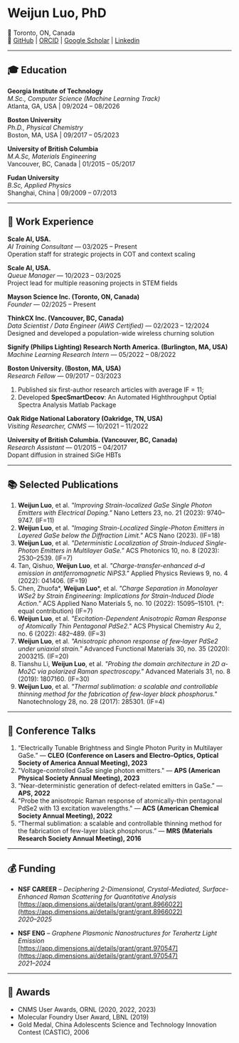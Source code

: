 # Weijun Luo, PhD

📍 Toronto, ON, Canada  
🔗 [GitHub](https://github.com/arenasluo) | [ORCID](https://orcid.org/0000-0002-6048-5164) | [Google Scholar](https://scholar.google.ca/citations?user=-ws6WvsAAAAJ&hl=en) |  [Linkedin](https://www.linkedin.com/in/weijun-eric-luo/)

---

## 🎓 Education

**Georgia Institute of Technology**  
*M.Sc., Computer Science (Machine Learning Track)*  
Atlanta, GA, USA | 09/2024 – 08/2026

**Boston University**  
*Ph.D., Physical Chemistry*  
Boston, MA, USA | 09/2017 – 05/2023

**University of British Columbia**  
*M.A.Sc, Materials Engineering*  
Vancouver, BC, Canada | 01/2015 – 05/2017

**Fudan University**  
*B.Sc, Applied Physics*  
Shanghai, China | 09/2009 – 07/2013


---

## 💼 Work Experience

**Scale AI, USA.**  
*AI Training Consultant* — 03/2025 – Present  
Operation staff for strategic projects in COT and context scaling

**Scale AI, USA.**  
*Queue Manager* — 10/2023 – 03/2025  
Project lead for multiple reasoning projects in STEM fields

**Mayson Science Inc. (Toronto, ON, Canada)**  
*Founder* — 02/2025 – Present

**ThinkCX Inc. (Vancouver, BC, Canada)**  
*Data Scientist / Data Engineer (AWS Certified)* — 02/2023 – 12/2024  
Designed and developed a population-wide wireless churning solution

**Signify (Philips Lighting) Research North America. (Burlington, MA, USA)**  
*Machine Learning Research Intern* — 05/2022 – 08/2022

**Boston University. (Boston, MA, USA)**  
*Research Fellow* — 09/2017 – 03/2023  
1. Published six first-author research articles with average IF = 11; 
2. Developed **SpecSmartDecov**: An Automated Highthroughput Optial Spectra Analysis Matlab Package

**Oak Ridge National Laboratory (Oakridge, TN, USA)**  
*Visiting Researcher, CNMS* — 10/2021 – 11/2022

**University of British Columbia. (Vancouver, BC, Canada)**  
*Research Assistant* — 01/2015 – 04/2017  
Dopant diffusion in strained SiGe HBTs

---

## 📚 Selected Publications

1. **Weijun Luo**, et al. *"Improving Strain-localized GaSe Single Photon Emitters with Electrical Doping."* Nano Letters 23, no. 21 (2023): 9740–9747. (IF=11)  
2. **Weijun Luo**, et al. *"Imaging Strain-Localized Single-Photon Emitters in Layered GaSe below the Diffraction Limit."* ACS Nano (2023). (IF=18)  
3. **Weijun Luo**, et al. *"Deterministic Localization of Strain-Induced Single-Photon Emitters in Multilayer GaSe."* ACS Photonics 10, no. 8 (2023): 2530–2539. (IF=7)  
4. Tan, Qishuo, **Weijun Luo**, et al. *"Charge-transfer-enhanced d–d emission in antiferromagnetic NiPS3."* Applied Physics Reviews 9, no. 4 (2022): 041406. (IF=19)  
5. Chen, Zhuofa*, **Weijun Luo***, et al. *"Charge Separation in Monolayer WSe2 by Strain Engineering: Implications for Strain-Induced Diode Action."* ACS Applied Nano Materials 5, no. 10 (2022): 15095–15101. (*: equal contribution) (IF=7)  
6. **Weijun Luo**, et al. *"Excitation-Dependent Anisotropic Raman Response of Atomically Thin Pentagonal PdSe2."* ACS Physical Chemistry Au 2, no. 6 (2022): 482–489. (IF=3)  
7. **Weijun Luo**, et al. *"Anisotropic phonon response of few‐layer PdSe2 under uniaxial strain."* Advanced Functional Materials 30, no. 35 (2020): 2003215. (IF=20)  
8. Tianshu Li, **Weijun Luo**, et al. *"Probing the domain architecture in 2D α‐Mo2C via polarized Raman spectroscopy."* Advanced Materials 31, no. 8 (2019): 1807160. (IF=30)  
9. **Weijun Luo**, et al. *"Thermal sublimation: a scalable and controllable thinning method for the fabrication of few-layer black phosphorus."* Nanotechnology 28, no. 28 (2017): 285301. (IF=4)

---

## 🎤 Conference Talks

1. “Electrically Tunable Brightness and Single Photon Purity in Multilayer GaSe.” — **CLEO (Conference on Lasers and Electro-Optics, Optical Society of America Annual Meeting), 2023**  
2. "Voltage-controlled GaSe single photon emitters." — **APS (American Physical Society Annual Meeting), 2023**  
3. “Near-deterministic generation of defect-related emitters in GaSe.” — **APS, 2022**  
4. "Probe the anisotropic Raman response of atomically-thin pentagonal PdSe2 with 13 excitation wavelengths." — **ACS (American Chemical Society Annual Meeting), 2022**  
5. “Thermal sublimation: a scalable and controllable thinning method for the fabrication of few-layer black phosphorus.” — **MRS (Materials Research Society Annual Meeting), 2016**

---

## 💰 Funding

- **NSF CAREER** – *Deciphering 2-Dimensional, Crystal-Mediated, Surface-Enhanced Raman Scattering for Quantitative Analysis*  
  [https://app.dimensions.ai/details/grant/grant.8966022](https://app.dimensions.ai/details/grant/grant.8966022)  
  *2020–2025*

- **NSF ENG** – *Graphene Plasmonic Nanostructures for Terahertz Light Emission*  
  [https://app.dimensions.ai/details/grant/grant.970547](https://app.dimensions.ai/details/grant/grant.970547)  
  *2021–2024*


---

## 🏅 Awards

- CNMS User Awards, ORNL (2020, 2022, 2023)  
- Molecular Foundry User Award, LBNL (2019)  
- Gold Medal, China Adolescents Science and Technology Innovation Contest (CASTIC), 2006
